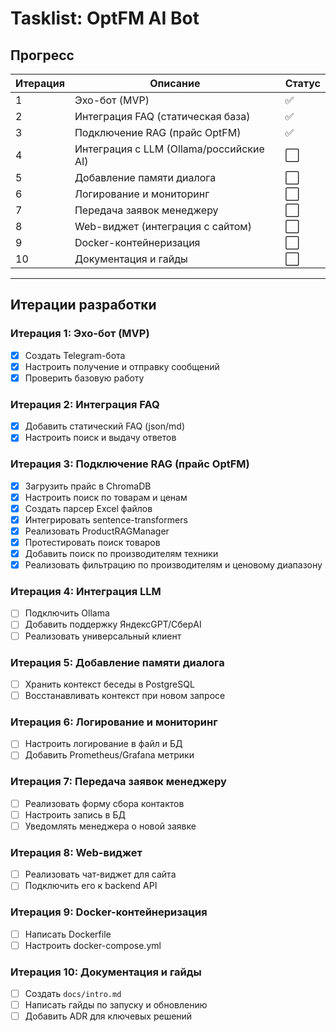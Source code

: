 # Tasklist: OptFM AI Bot

## Прогресс
| Итерация | Описание | Статус |
|----------|----------|--------|
| 1 | Эхо-бот (MVP) | ✅ |
| 2 | Интеграция FAQ (статическая база) | ✅ |
| 3 | Подключение RAG (прайс OptFM) | ✅ |
| 4 | Интеграция с LLM (Ollama/российские AI) | ⬜ |
| 5 | Добавление памяти диалога | ⬜ |
| 6 | Логирование и мониторинг | ⬜ |
| 7 | Передача заявок менеджеру | ⬜ |
| 8 | Web-виджет (интеграция с сайтом) | ⬜ |
| 9 | Docker-контейнеризация | ⬜ |
| 10 | Документация и гайды | ⬜ |

---

## Итерации разработки

### Итерация 1: Эхо-бот (MVP)
- [x] Создать Telegram-бота
- [x] Настроить получение и отправку сообщений
- [x] Проверить базовую работу

### Итерация 2: Интеграция FAQ
- [x] Добавить статический FAQ (json/md)
- [x] Настроить поиск и выдачу ответов

### Итерация 3: Подключение RAG (прайс OptFM)
- [x] Загрузить прайс в ChromaDB
- [x] Настроить поиск по товарам и ценам
- [x] Создать парсер Excel файлов
- [x] Интегрировать sentence-transformers
- [x] Реализовать ProductRAGManager
- [x] Протестировать поиск товаров
- [x] Добавить поиск по производителям техники
- [x] Реализовать фильтрацию по производителям и ценовому диапазону

### Итерация 4: Интеграция LLM
- [ ] Подключить Ollama
- [ ] Добавить поддержку ЯндексGPT/СберAI
- [ ] Реализовать универсальный клиент

### Итерация 5: Добавление памяти диалога
- [ ] Хранить контекст беседы в PostgreSQL
- [ ] Восстанавливать контекст при новом запросе

### Итерация 6: Логирование и мониторинг
- [ ] Настроить логирование в файл и БД
- [ ] Добавить Prometheus/Grafana метрики

### Итерация 7: Передача заявок менеджеру
- [ ] Реализовать форму сбора контактов
- [ ] Настроить запись в БД
- [ ] Уведомлять менеджера о новой заявке

### Итерация 8: Web-виджет
- [ ] Реализовать чат-виджет для сайта
- [ ] Подключить его к backend API

### Итерация 9: Docker-контейнеризация
- [ ] Написать Dockerfile
- [ ] Настроить docker-compose.yml

### Итерация 10: Документация и гайды
- [ ] Создать `docs/intro.md`
- [ ] Написать гайды по запуску и обновлению
- [ ] Добавить ADR для ключевых решений
